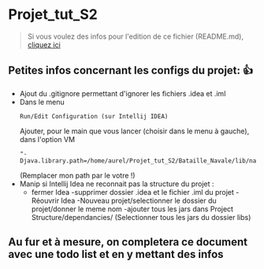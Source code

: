 # Projet_tut_S2

>Si vous voulez des infos pour l'edition de ce fichier (README.md), [cliquez ici](https://help.github.com/articles/basic-writing-and-formatting-syntax/#paragraphs-and-line-breaks)
## Petites infos concernant les configs du projet: :+1:
- Ajout du .gitignore permettant d'ignorer les fichiers .idea et .iml
- Dans le menu 
	```
	Run/Edit Configuration (sur Intellij IDEA)
	```
	Ajouter, pour le main que vous lancer (choisir dans le menu à gauche), dans l'option VM
	```
	"-Djava.library.path=/home/aurel/Projet_tut_S2/Bataille_Navale/lib/natives"
	```
	(Remplacer mon path par le votre !)
- Manip si Intellij Idea ne reconnait pas la structure du projet : 
	- fermer Idea 
	-supprimer dossier .idea et le fichier .iml du projet
	-Réouvrir Idea
	-Nouveau projet/selectionner le dossier du projet/donner le meme nom
-ajouter tous les jars dans Project Structure/dependancies/ (Selectionner tous les jars du dossier libs)


## Au fur et à mesure, on completera ce document avec une todo list et en y mettant des infos